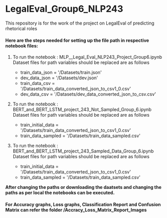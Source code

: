 # LegalEval_Group6_NLP243
This repository is for the work of the project on LegalEval of predicting rhetorical roles

#### Here are the steps needed for setting up the file path in respective notebook files:
1. To run the notebook : MLP__Legal_Eval_NLP243_Project_Group6.ipynb
Dataset files for path variables should be replaced are as follows
    * train_data_json = '/Datasets/train.json'
    * dev_data_json = '/Datasets/dev.json'
    * train_data_csv = '/Datasets/train_data_converted_json_to_csv1_0.csv'
    * dev_data_csv = '/Datasets/dev_data_converted_json_to_csv.csv'
    
2. To run the notebook : BERT_and_BERT_LSTM_project_243_Not_Sampled_Group_6.ipynb
Dataset files for path variables should be replaced are as follows
    * train_initial_data = '/Datasets/train_data_converted_json_to_csv1_0.csv'
    * train_data_sampled = '/Datasets/train_data_sampled.csv'
    
3. To run the notebook : BERT_and_BERT_LSTM_project_243_Sampled_Data_Group_6.ipynb
Dataset files for path variables should be replaced are as follows
    * train_initial_data = '/Datasets/train_data_converted_json_to_csv1_0.csv'
    * train_data_sampled = '/Datasets/train_data_sampled.csv'
    
**After changing the paths or downloading the daatsets and changing the paths as per local the notebooks can be executed.**
#### For Accuracy graphs, Loss graphs, Classification Report and Confusion Matrix can refer the folder /Accracy_Loss_Matrix_Report_Images

